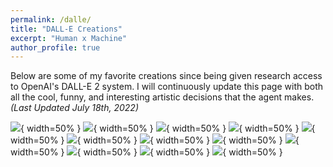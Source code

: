 ```yaml
---
permalink: /dalle/
title: "DALL-E Creations"
excerpt: "Human x Machine"
author_profile: true
---
```


Below are some of my favorite creations since being given research access to OpenAI's DALL-E 2 system. I will continuously update this page with both all the cool, funny, and interesting artistic decisions that the agent makes. *(Last Updated July 18th, 2022)*


![](images/dalle/dalle_c1.png){ width=50% }
![](images/dalle/dalle_c2.png){ width=50% }
![](images/dalle/dalle_c3.png){ width=50% }
![](images/dalle/dalle_c4.png){ width=50% }
![](images/dalle/dalle_c5.png){ width=50% }
![](images/dalle/dalle_c6.png){ width=50% }
![](images/dalle/dalle_c7.png){ width=50% }
![](images/dalle/dalle_c8.png){ width=50% }
![](images/dalle/dalle_c9.png){ width=50% }
![](images/dalle/dalle_c10.png){ width=50% }
![](images/dalle/dalle_c11.png){ width=50% }
![](images/dalle/dalle_c12.png){ width=50% }
